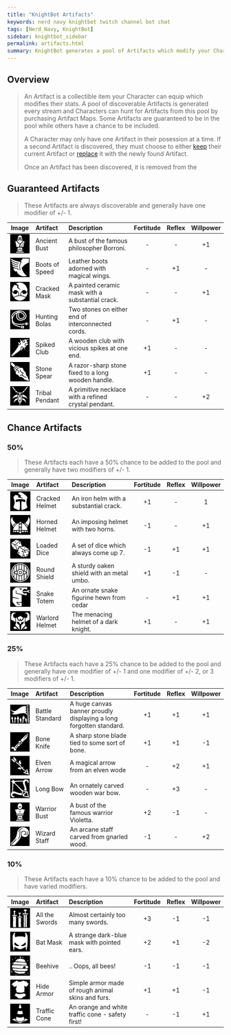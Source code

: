 ```yaml
---
title: "KnightBot Artifacts"
keywords: nerd navy knightbot twitch channel bot chat
tags: [Nerd_Navy, KnightBot]
sidebar: knightbot_sidebar
permalink: artifacts.html
summary: KnightBot generates a pool of Artifacts which modify your Character's stats. Characters can hunt for these Artifacts using the Artifact Map Redemption.
---
```


## Overview
> An Artifact is a collectible item your Character can equip which modifies their stats. A pool of discoverable Artifacts is generated every stream and Characters can hunt for Artifacts from this pool by purchasing Artifact Maps. Some Artifacts are guaranteed to be in the pool while others have a chance to be included.
>
> A Character may only have one Artifact in their posession at a time. If a second Artifact is discovered, they must choose to either [keep](/commands.html#keepartifact) their current Artifact or [replace](/commands.html#replaceartifact) it with the newly found Artifact.
>
> Once an Artifact has been discovered, it is removed from the

## Guaranteed Artifacts

> These Artifacts are always discoverable and generally have one modifier of +/- 1.

| Image | Artifact | Description | Fortitude | Reflex | Willpower |
|:-----:|:-------- |:----------- |:---------:|:------:|:---------:| 
| ![Ancient Bust](https://github.com/NonMajorNerd/nonmajornerd.github.io/blob/main/_assets/GFX/KB/Artifacts/philosopher-bust.png?raw=true) | Ancient Bust | A bust of the famous philosopher Borroni. | - | - | +1 |
| ![Boots of Speed](https://github.com/NonMajorNerd/nonmajornerd.github.io/blob/main/_assets/GFX/KB/Artifacts/wingfoot.png?raw=true) | Boots of Speed | Leather boots adorned with magical wings. | - | +1 | - |
| ![Cracked Mask](https://github.com/NonMajorNerd/nonmajornerd.github.io/blob/main/_assets/GFX/KB/Artifacts/cracked-mask.png?raw=true)  | Cracked Mask | A painted ceramic mask with a substantial crack. | - | - | +1 |
| ![Hunting Bolas](https://github.com/NonMajorNerd/nonmajornerd.github.io/blob/main/_assets/GFX/KB/Artifacts/hunting-bolas.png?raw=true)  | Hunting Bolas | Two stones on either end of interconnected cords. | - | +1 | - |
| ![Spiked Club](https://github.com/NonMajorNerd/nonmajornerd.github.io/blob/main/_assets/GFX/KB/Artifacts/spiked-club.png?raw=true)  | Spiked Club | A wooden club with vicious spikes at one end. | +1 | - | - |
| ![Stone Spear](https://github.com/NonMajorNerd/nonmajornerd.github.io/blob/main/_assets/GFX/KB/Artifacts/stone-spear.png?raw=true)  | Stone Spear | A razor-sharp stone fixed to a long wooden handle. | +1 | - | - |
| ![Tribal Pendant](https://github.com/NonMajorNerd/nonmajornerd.github.io/blob/main/_assets/GFX/KB/Artifacts/tribal-pendant.png?raw=true)  | Tribal Pendant | A primitive necklace with a refined crystal pendant. | - | - | +2 |

## Chance Artifacts

### 50%

> These Artifacts each have a 50% chance to be added to the pool and generally have two modifiers of +/- 1.

| Image | Artifact | Description | Fortitude | Reflex | Willpower |
|:-----:|:-------- |:----------- |:---------:|:------:|:---------:| 
| ![Cracked Helmet](https://github.com/NonMajorNerd/nonmajornerd.github.io/blob/main/_assets/GFX/KB/Artifacts/cracked-helm.png?raw=true) | Cracked Helmet | An iron helm with a substantial crack. | +1 | - | 1 |
| ![Horned Helmet](https://github.com/NonMajorNerd/nonmajornerd.github.io/blob/main/_assets/GFX/KB/Artifacts/horned-helmet.png?raw=true) | Horned Helmet | An imposing helmet with two horns. | -1 | - | +1 |
| ![Loaded Dice](https://github.com/NonMajorNerd/nonmajornerd.github.io/blob/main/_assets/GFX/KB/Artifacts/loaded-dice.png?raw=true) | Loaded Dice | A set of dice which always come up 7. | -1 | +1 | +1 |
| ![Round Shield](https://github.com/NonMajorNerd/nonmajornerd.github.io/blob/main/_assets/GFX/KB/Artifacts/wooden-shield.png?raw=true) | Round Shield | A sturdy oaken shield with an metal umbo. | +1 | -1 | - |
| ![Snake Totem](https://github.com/NonMajorNerd/nonmajornerd.github.io/blob/main/_assets/GFX/KB/Artifacts/snake-totem.png?raw=true) | Snake Totem | An ornate snake figurine hewn from cedar | - | +1 | +1 |
| ![Warlord Helmet](https://github.com/NonMajorNerd/nonmajornerd.github.io/blob/main/_assets/GFX/KB/Artifacts/warlord-helmet.png?raw=true) | Warlord Helmet | The menacing helmet of a dark knight. | +1 | - | +1 |


### 25% 
	
> These Artifacts each have a 25% chance to be added to the pool and generally have one modifier of +/- 1 and one modifier of +/- 2, or 3 modifiers of +/- 1.

| Image | Artifact | Description | Fortitude | Reflex | Willpower |
|:-----:|:-------- |:----------- |:---------:|:------:|:---------:| 
| ![Battle Standard](https://github.com/NonMajorNerd/nonmajornerd.github.io/blob/main/_assets/GFX/KB/Artifacts/battle-standard.png?raw=true) | Battle Standard | A huge canvas banner proudly displaying a long forgotten standard. | +1 | +1 | +1 |
| ![Bone Knife](https://github.com/NonMajorNerd/nonmajornerd.github.io/blob/main/_assets/GFX/KB/Artifacts/bone-knife.png?raw=true) | Bone Knife | A sharp stone blade tied to some sort of bone. | +1 | +1 | -1 |
| ![Elven Arrow](https://github.com/NonMajorNerd/nonmajornerd.github.io/blob/main/_assets/GFX/KB/Artifacts/elven-arrow.png?raw=true) | Elven Arrow | A magical arrow from an elven wode | - | +2 | +1 |
| ![Long Bow](https://github.com/NonMajorNerd/nonmajornerd.github.io/blob/main/_assets/GFX/KB/Artifacts/long-bow.png?raw=true) | Long Bow | An ornately carved wooden war bow. | - | +3 | - |
| ![Warrior Bust](https://github.com/NonMajorNerd/nonmajornerd.github.io/blob/main/_assets/GFX/KB/Artifacts/stone-bust.png?raw=true) | Warrior Bust | A bust of the famous warrior Violetta. | +2 | -1 | - |
| ![Wizard Staff](https://github.com/NonMajorNerd/nonmajornerd.github.io/blob/main/_assets/GFX/KB/Artifacts/wizard-staff.png?raw=true) | Wizard Staff | An arcane staff carved from gnarled wood. | -1 | - | +2 |

### 10%

> These Artifacts each have a 10% chance to be added to the pool and have varied modifiers.


| Image | Artifact | Description | Fortitude | Reflex | Willpower |
|:-----:|:-------- |:----------- |:---------:|:------:|:---------:| 
| ![All the Swords](https://github.com/NonMajorNerd/nonmajornerd.github.io/blob/main/_assets/GFX/KB/Artifacts/all-the-swords.png?raw=true) | All the Swords | Almost certainly too many swords. | +3 | -1 | -1 |
| ![Bat Mask](https://github.com/NonMajorNerd/nonmajornerd.github.io/blob/main/_assets/GFX/KB/Artifacts/bat-mask.png?raw=true) | Bat Mask | A strange dark-blue mask with pointed ears. | +2 | +1 | -2 |
| ![Beehive](https://github.com/NonMajorNerd/nonmajornerd.github.io/blob/main/_assets/GFX/KB/Artifacts/beehive.png?raw=true) | Beehive | .. Oops, all bees! | -1 | -1 | -1 |
| ![Hide Armor](https://github.com/NonMajorNerd/nonmajornerd.github.io/blob/main/_assets/GFX/KB/Artifacts/hide-armor.png?raw=true) | Hide Armor | Simple armor made of rough animal skins and furs. | +1 | +1 | -1 |
| ![Traffic Cone](https://github.com/NonMajorNerd/nonmajornerd.github.io/blob/main/_assets/GFX/KB/Artifacts/traffic-cone.png?raw=true) | Traffic Cone | An orange and white traffic cone - safety first! | - | -1 | +1 |

